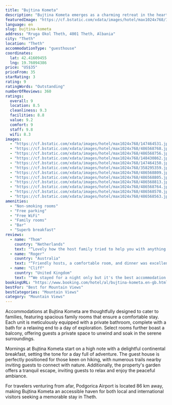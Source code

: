 ```yaml
---
title: "Bujtina Kometa"
description: "Bujtina Kometa emerges as a charming retreat in the heart of Theth, situated just 3."
featuredImage: "https://cf.bstatic.com/xdata/images/hotel/max1024x768/147464531.jpg?k=dc3e82b0d8c0c03b497084beb633d853964368fe1283ce90ff08a1a7d92f37c3&o=&hp=1"
language: en
slug: bujtina-kometa
address: "Rruga Okol Theth, 4001 Theth, Albania"
city: "Theth"
location: "Theth"
accommodationType: "guesthouse"
coordinates:
  lat: 42.41609455
  lng: 19.76094386
price: "US$35"
priceFrom: 35
starRating: 3
rating: 9
ratingWords: "Outstanding"
numberOfReviews: 360
ratings:
  overall: 9
  location: 8.5
  cleanliness: 9.3
  facilities: 8.8
  value: 9.2
  comfort: 9
  staff: 9.8
  wifi: 8.3
images:
  - "https://cf.bstatic.com/xdata/images/hotel/max1024x768/147464531.jpg?k=dc3e82b0d8c0c03b497084beb633d853964368fe1283ce90ff08a1a7d92f37c3&o=&hp=1"
  - "https://cf.bstatic.com/xdata/images/hotel/max1024x768/486568768.jpg?k=a3946e42912e8348ca11f24aa176e3676e74af851f3633373dbf3f7e3e8ae5ac&o=&hp=1"
  - "https://cf.bstatic.com/xdata/images/hotel/max1024x768/486568756.jpg?k=674096a9779b91d4072c3edaa28a77c1c6025ca2dc76b06a00af661843e396a2&o=&hp=1"
  - "https://cf.bstatic.com/xdata/images/hotel/max1024x768/148430862.jpg?k=05c19f12165de46aebd3648de51a1f8ff2efa10dbd2d5f8851904109aaff7736&o=&hp=1"
  - "https://cf.bstatic.com/xdata/images/hotel/max1024x768/147464150.jpg?k=c089715d447d0396fccbec96fb59ec7aeafa042bea204087c4c0f94fb2ddba55&o=&hp=1"
  - "https://cf.bstatic.com/xdata/images/hotel/max1024x768/358295359.jpg?k=6449ca5568393ab0c57d9b97ef7a5d74ca8e70e7dc7b95fe64d442572eb8dbbd&o=&hp=1"
  - "https://cf.bstatic.com/xdata/images/hotel/max1024x768/486568809.jpg?k=a695d7ef45781203f0944c5396c168ef8401d43dbc2f550ef2b08db6b9144b12&o=&hp=1"
  - "https://cf.bstatic.com/xdata/images/hotel/max1024x768/486568805.jpg?k=59ede1c827314ca6f0c9114b9a964e2e39e37ce3fe868a6836ae428516c11b10&o=&hp=1"
  - "https://cf.bstatic.com/xdata/images/hotel/max1024x768/486568813.jpg?k=a566ab9573fc4ba6d02efdc8c0b64f431c55e4b0184d8e64a50334ed5fc786e6&o=&hp=1"
  - "https://cf.bstatic.com/xdata/images/hotel/max1024x768/486568764.jpg?k=3869d5e8a8d9c61a8f72195eaeebb463df4f44b528145ca711b64cc487a730fb&o=&hp=1"
  - "https://cf.bstatic.com/xdata/images/hotel/max1024x768/486568570.jpg?k=6b4b89a89efe2458a937c255c9962b7771639bea936d54cf2404efb98c9bfb70&o=&hp=1"
  - "https://cf.bstatic.com/xdata/images/hotel/max1024x768/486568563.jpg?k=15cb36414df6eee9b8cddc44c2f5f20dcc866c4ce8ba929f5dab0b2d632b0244&o=&hp=1"
amenities:
  - "Non-smoking rooms"
  - "Free parking"
  - "Free WiFi"
  - "Family rooms"
  - "Bar"
  - "Superb breakfast"
reviews:
  - name: "Thom"
    country: "Netherlands"
    text: "“Lovely how the host family tried to help you with anything you needed. They went out of their way with it! Lovely hospitality! Thank you for that!”"
  - name: "Roger"
    country: "Australia"
    text: "“Friendly hosts, a comfortable room, and dinner was excellent! They are working hard to refurbish the place.”"
  - name: "Cliff"
    country: "United Kingdom"
    text: "“We stayed for a night only but it's the best accommodation we had in our 4 nights stay in North Albania. I woke up in the morning with the panoramic views of the mountains. I slept very well with their comfortable beds. Breakfast is included...”"
bookingURL: "https://www.booking.com/hotel/al/bujtina-kometa.en-gb.html?aid=8035640"
bestFor: "Best for Mountain Views"
bestCategories: "Mountain Views"
category: "Mountain Views"
---
```


Accommodations at Bujtina Kometa are thoughtfully designed to cater to families, featuring spacious family rooms that ensure a comfortable stay. Each unit is meticulously equipped with a private bathroom, complete with a bath for a relaxing end to a day of exploration. Select rooms further boast a balcony, offering guests a private space to unwind and soak in the serene surroundings.

Mornings at Bujtina Kometa start on a high note with a delightful continental breakfast, setting the tone for a day full of adventure. The guest house is perfectly positioned for those keen on hiking, with numerous trails nearby inviting guests to connect with nature. Additionally, the property's garden offers a tranquil escape, inviting guests to relax and enjoy the peaceful ambiance.

For travelers venturing from afar, Podgorica Airport is located 86 km away, making Bujtina Kometa an accessible haven for both local and international visitors seeking a memorable stay in Theth.
